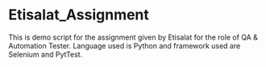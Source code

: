 # Etisalat_Assignment
This is demo script for the assignment given by Etisalat for the role of QA &amp; Automation Tester. Language used is Python and framework used are Selenium and PytTest.
